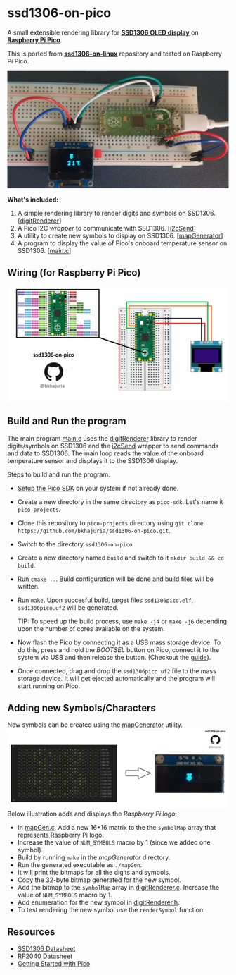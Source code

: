 # **ssd1306-on-pico**
A small extensible rendering library for [**SSD1306 OLED display**](https://www.adafruit.com/product/326) on [**Raspberry Pi Pico**](https://www.raspberrypi.com/products/raspberry-pi-pico/).

This is ported from [**ssd1306-on-linux**](https://github.com/bkhajuria/ssd1306-on-linux) repository and tested on Raspberry Pi Pico.

![ssd1306-on-pico](assets/images/ssd1306-on-pico.PNG)

**What's included:**
1. A simple rendering library to render digits and symbols on SSD1306. [[digitRenderer](https://github.com/bkhajuria/ssd1306-on-pico/tree/main/digitRenderer)]
2. A Pico I2C *wrapper* to communicate with SSD1306. [[i2cSend](https://github.com/bkhajuria/ssd1306-on-pico/tree/main/i2cSend)]
3. A utility to create new symbols to display on SSD1306. [[mapGenerator](https://github.com/bkhajuria/ssd1306-on-pico/tree/main/mapGenerator)]
4. A program to display the value of Pico's onboard temperature sensor on SSD1306. [[main.c](https://github.com/bkhajuria/ssd1306-on-pico/tree/main/main.c)]

## Wiring (for Raspberry Pi Pico)
![Wiring](assets/images/wiring_pico.png)
## Build and Run the program
The main program [main.c]() uses the [digitRenderer]() library to render digits/symbols on SSD1306 and the [i2cSend]() wrapper to send commands and data to SSD1306. The main loop reads the value of the onboard temperature sensor and displays it to the SSD1306 display.

Steps to build and run the program:
- [Setup the Pico SDK](https://datasheets.raspberrypi.com/pico/getting-started-with-pico.pdf) on your system if not already done.
- Create a new directory in the same directory as `pico-sdk`. Let's name it `pico-projects`.
- Clone this repository to `pico-projects` directory using `git clone https://github.com/bkhajuria/ssd1306-on-pico.git`.
- Switch to the directory `ssd1306-on-pico`.
- Create a new directory named `build` and switch to it `mkdir build && cd build`.
- Run `cmake ..`. Build configuration will be done and build files will be written.
- Run `make`. Upon succesful build, target files `ssd1306pico.elf`, `ssd1306pico.uf2` will be generated.

    TIP: To speed up the build process, use `make -j4` or `make -j6` depending upon the number of cores available on the system.
- Now flash the Pico by connecting it as a USB mass storage device. To do this, press and hold the *BOOTSEL* button on Pico, connect it to the system via USB and then release the button. (Checkout the [guide](https://datasheets.raspberrypi.com/pico/getting-started-with-pico.pdf)).
- Once connected, drag and drop the `ssd1306pico.uf2` file to the mass storage device. It will get ejected automatically and the program will start running on Pico.

## Adding new Symbols/Characters
New symbols can be created using the [mapGenerator](https://github.com/bkhajuria/ssd1306-on-pico/tree/main/mapGenerator) utility.
![Add a new Symbol](/assets/images/newSymbol_pico.png)
Below illustration adds and displays the *Raspberry Pi logo*:
- In [mapGen.c](https://github.com/bkhajuria/ssd1306-on-pico/tree/main/mapGenerator/mapGen.c), Add a new 16*16 matrix to the the `symbolMap` array that represents Raspberry Pi logo.
- Increase the value of `NUM_SYMBOLS` macro by 1 (since we added one symbol).
- Build by running `make` in the *mapGenerator* directory.
- Run the generated executable as `./mapGen`.
- It will print the bitmaps for all the digits and symbols.
- Copy the 32-byte bitmap generated for the new symbol.
- Add the bitmap to the `symbolMap` array in [digitRenderer.c](https://github.com/bkhajuria/ssd1306-on-pico/tree/main/digitRenderer/digitRenderer.c). Increase the value of `NUM_SYMBOLS` macro by 1.
- Add enumeration for the new symbol in [digitRenderer.h](https://github.com/bkhajuria/ssd1306-on-pico/tree/main/digitRenderer/digitRenderer.h). 
- To test rendering the new symbol use the `renderSymbol` function.


## Resources
- [SSD1306 Datasheet](https://cdn-shop.adafruit.com/datasheets/SSD1306.pdf)
- [RP2040 Datasheet](https://datasheets.raspberrypi.com/rp2040/rp2040-datasheet.pdf)
- [Getting Started with Pico](https://datasheets.raspberrypi.com/pico/getting-started-with-pico.pdf)


